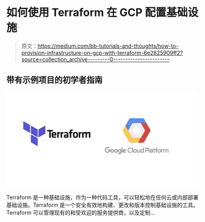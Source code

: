 # 如何使用 Terraform 在 GCP 配置基础设施

> 原文：<https://medium.com/bb-tutorials-and-thoughts/how-to-provision-infrastructure-on-gcp-with-terraform-6e2825909ff2?source=collection_archive---------0----------------------->

## 带有示例项目的初学者指南

![](img/83ff2079bb4ac43b11f0052ed17fce23.png)

Terraform 是一种基础设施，作为一种代码工具，可以轻松地在任何云或内部部署基础设施。Terraform 是一个安全有效地构建、更改和版本控制基础设施的工具。Terraform 可以管理现有的和受欢迎的服务提供商，以及定制…